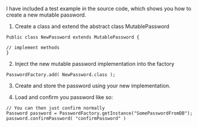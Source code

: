 I have included a test example in the source code, which shows you how to create a new mutable password.


1. Create a class and extend the abstract class MutablePassword

```
Public class NewPassword extends MutablePassword {

// implement methods
}
```


2. Inject the new mutable password implementation into the factory

```
PasswordFactory.add( NewPassword.class );
```

3. Create and store the password using your new implementation.

4. Load and confirm you password like so:

```
// You can then just confirm normally
Password password = PasswordFactory.getInstance("SomePasswordFromDB");
password.confirmPassword( "confirmPassword" )
```